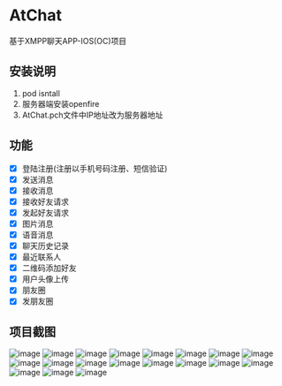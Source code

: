 # AtChat
基于XMPP聊天APP-IOS(OC)项目

## 安装说明
1. pod isntall
2. 服务器端安装openfire
3. AtChat.pch文件中IP地址改为服务器地址

## 功能
* [x] 登陆注册(注册以手机号码注册、短信验证)
* [x] 发送消息
* [x] 接收消息
* [x] 接收好友请求
* [x] 发起好友请求
* [x] 图片消息
* [x] 语音消息
* [x] 聊天历史记录
* [x] 最近联系人
* [x] 二维码添加好友
* [x] 用户头像上传
* [x] 朋友圈
* [x] 发朋友圈

## 项目截图

![image](https://github.com/boyssimple/AtChat/blob/master/images/001.png)
![image](https://github.com/boyssimple/AtChat/blob/master/images/002.png)
![image](https://github.com/boyssimple/AtChat/blob/master/images/003.png)
![image](https://github.com/boyssimple/AtChat/blob/master/images/004.png)
![image](https://github.com/boyssimple/AtChat/blob/master/images/005.png)
![image](https://github.com/boyssimple/AtChat/blob/master/images/006.png)
![image](https://github.com/boyssimple/AtChat/blob/master/images/007.png)
![image](https://github.com/boyssimple/AtChat/blob/master/images/008.png)
![image](https://github.com/boyssimple/AtChat/blob/master/images/009.png)
![image](https://github.com/boyssimple/AtChat/blob/master/images/010.png)
![image](https://github.com/boyssimple/AtChat/blob/master/images/011.png)
![image](https://github.com/boyssimple/AtChat/blob/master/images/012.png)
![image](https://github.com/boyssimple/AtChat/blob/master/images/013.png)
![image](https://github.com/boyssimple/AtChat/blob/master/images/014.png)
![image](https://github.com/boyssimple/AtChat/blob/master/images/015.png)
![image](https://github.com/boyssimple/AtChat/blob/master/images/016.png)
![image](https://github.com/boyssimple/AtChat/blob/master/images/017.png)
![image](https://github.com/boyssimple/AtChat/blob/master/images/018.png)
![image](https://github.com/boyssimple/AtChat/blob/master/images/019.png)
